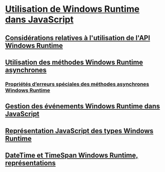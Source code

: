 # [Utilisation de Windows Runtime dans JavaScript](using-the-windows-runtime-in-javascript.md)
## [Considérations relatives à l'utilisation de l'API Windows Runtime](considerations-when-using-the-windows-runtime-api.md)
## [Utilisation des méthodes Windows Runtime asynchrones](using-windows-runtime-asynchronous-methods.md)
### [Propriétés d’erreurs spéciales des méthodes asynchrones Windows Runtime](special-error-properties-from-asynchronous-windows-runtime-methods.md)
## [Gestion des événements Windows Runtime dans JavaScript](handling-windows-runtime-events-in-javascript.md)
## [Représentation JavaScript des types Windows Runtime](javascript-representation-of-windows-runtime-types.md)
## [DateTime et TimeSpan Windows Runtime, représentations](windows-runtime-datetime-and-timespan-representations.md)
